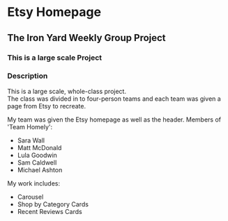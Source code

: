 # Etsy Homepage
## The Iron Yard Weekly Group Project

### This is a large scale Project

### Description
This is a large scale, whole-class project.  
The class was divided in to four-person teams and each team was given a page from Etsy to recreate.

My team was given the Etsy homepage as well as the header.
Members of 'Team Homely':
- Sara Wall
- Matt McDonald
- Lula Goodwin
- Sam Caldwell
- Michael Ashton

My work includes:
- Carousel
- Shop by Category Cards
- Recent Reviews Cards
